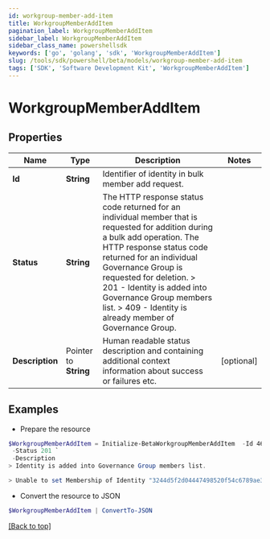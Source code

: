 ```yaml
---
id: workgroup-member-add-item
title: WorkgroupMemberAddItem
pagination_label: WorkgroupMemberAddItem
sidebar_label: WorkgroupMemberAddItem
sidebar_class_name: powershellsdk
keywords: ['go', 'golang', 'sdk', 'WorkgroupMemberAddItem'] 
slug: /tools/sdk/powershell/beta/models/workgroup-member-add-item
tags: ['SDK', 'Software Development Kit', 'WorkgroupMemberAddItem']
---
```



# WorkgroupMemberAddItem

## Properties

Name | Type | Description | Notes
------------ | ------------- | ------------- | -------------
**Id** |  **String** | Identifier of identity in bulk member add request. | 
**Status** |  **String** |  The HTTP response status code returned for an individual member that is requested for addition during a bulk add operation.   The HTTP response status code returned for an individual Governance Group is requested for deletion.   &gt; 201   - Identity is added into Governance Group members list.  &gt; 409   - Identity is already member of  Governance Group.  | 
**Description** |  Pointer to **String** | Human readable status description and containing additional context information about success or failures etc.  | [optional] 

## Examples

- Prepare the resource
```powershell
$WorkgroupMemberAddItem = Initialize-BetaWorkgroupMemberAddItem  -Id 464ae7bf791e49fdb74606a2e4a89635 `
 -Status 201 `
 -Description 
> Identity is added into Governance Group members list.

> Unable to set Membership of Identity "3244d5f2d04447498520f54c6789ae33" to Governance Group "f80bba83-98c4-4ec2-81c8-373c00e9663b"; the relationship already exists.

```

- Convert the resource to JSON
```powershell
$WorkgroupMemberAddItem | ConvertTo-JSON
```


[[Back to top]](#) 

